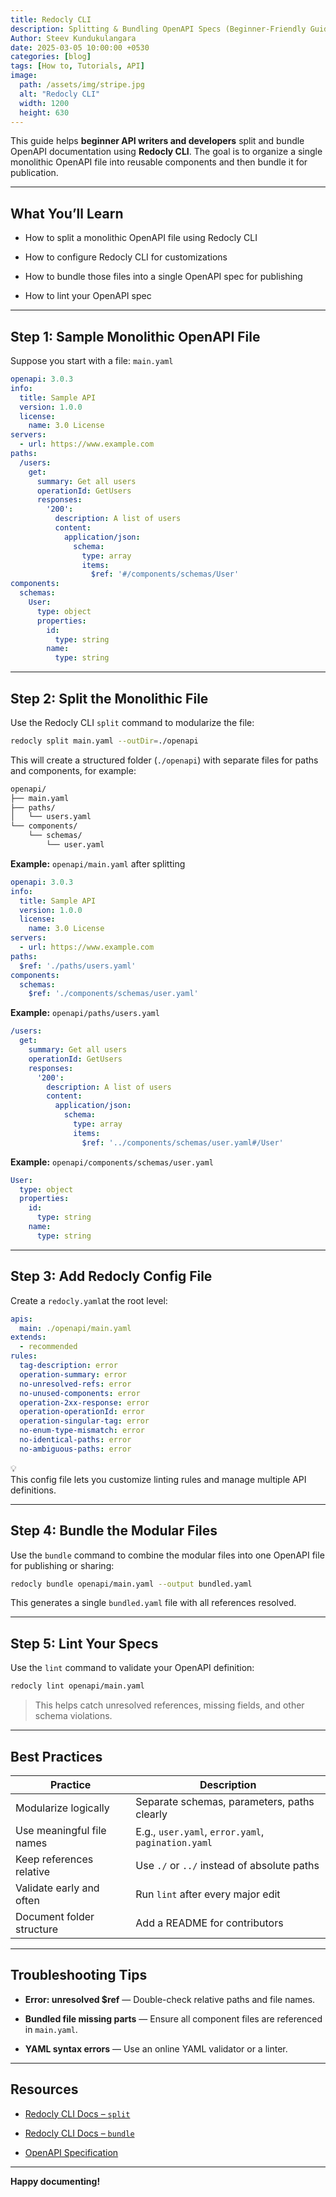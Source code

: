 ```yaml
---
title: Redocly CLI
description: Splitting & Bundling OpenAPI Specs (Beginner-Friendly Guide)
Author: Steev Kundukulangara
date: 2025-03-05 10:00:00 +0530
categories: [blog]
tags: [How to, Tutorials, API]
image:
  path: /assets/img/stripe.jpg
  alt: "Redocly CLI"
  width: 1200
  height: 630
---
```



This guide helps **beginner API writers and developers** split and bundle OpenAPI documentation using **Redocly CLI**. The goal is to organize a single monolithic OpenAPI file into reusable components and then bundle it for publication.

---

## What You’ll Learn

* How to split a monolithic OpenAPI file using Redocly CLI
    
* How to configure Redocly CLI for customizations
    
* How to bundle those files into a single OpenAPI spec for publishing
    
* How to lint your OpenAPI spec
    

---

## Step 1: Sample Monolithic OpenAPI File

Suppose you start with a file: `main.yaml`

```yaml
openapi: 3.0.3
info:
  title: Sample API
  version: 1.0.0
  license:
    name: 3.0 License
servers:
  - url: https://www.example.com
paths:
  /users:
    get:
      summary: Get all users
      operationId: GetUsers
      responses:
        '200':
          description: A list of users
          content:
            application/json:
              schema:
                type: array
                items:
                  $ref: '#/components/schemas/User'
components:
  schemas:
    User:
      type: object
      properties:
        id:
          type: string
        name:
          type: string
```

---

## Step 2: Split the Monolithic File

Use the Redocly CLI `split` command to modularize the file:

```bash
redocly split main.yaml --outDir=./openapi
```

This will create a structured folder (`./openapi`) with separate files for paths and components, for example:

```markdown
openapi/
├── main.yaml
├── paths/
│   └── users.yaml
└── components/
    └── schemas/
        └── user.yaml
```

**Example:** `openapi/main.yaml` after splitting

```yaml
openapi: 3.0.3
info:
  title: Sample API
  version: 1.0.0
  license:
    name: 3.0 License
servers:
  - url: https://www.example.com
paths:
  $ref: './paths/users.yaml'
components:
  schemas:
    $ref: './components/schemas/user.yaml'
```

**Example:** `openapi/paths/users.yaml`

```yaml
/users:
  get:
    summary: Get all users
    operationId: GetUsers
    responses:
      '200':
        description: A list of users
        content:
          application/json:
            schema:
              type: array
              items:
                $ref: '../components/schemas/user.yaml#/User'
```

**Example:** `openapi/components/schemas/user.yaml`

```yaml
User:
  type: object
  properties:
    id:
      type: string
    name:
      type: string
```

---

## Step 3: Add Redocly Config File

Create a `redocly.yaml`at the root level:

```yaml
apis:
  main: ./openapi/main.yaml
extends:
  - recommended
rules:
  tag-description: error
  operation-summary: error
  no-unresolved-refs: error
  no-unused-components: error
  operation-2xx-response: error
  operation-operationId: error
  operation-singular-tag: error
  no-enum-type-mismatch: error
  no-identical-paths: error
  no-ambiguous-paths: error
```

<div data-node-type="callout">
<div data-node-type="callout-emoji">💡</div>
<div data-node-type="callout-text">This config file lets you customize linting rules and manage multiple API definitions.</div>
</div>

---

## Step 4: Bundle the Modular Files

Use the `bundle` command to combine the modular files into one OpenAPI file for publishing or sharing:

```bash
redocly bundle openapi/main.yaml --output bundled.yaml
```

This generates a single `bundled.yaml` file with all references resolved.

---

## Step 5: Lint Your Specs

Use the `lint` command to validate your OpenAPI definition:

```bash
redocly lint openapi/main.yaml
```

> This helps catch unresolved references, missing fields, and other schema violations.

---

## Best Practices

| **Practice** | **Description** |
| --- | --- |
| Modularize logically | Separate schemas, parameters, paths clearly |
| Use meaningful file names | E.g., `user.yaml`, `error.yaml`, `pagination.yaml` |
| Keep references relative | Use `./` or `../` instead of absolute paths |
| Validate early and often | Run `lint` after every major edit |
| Document folder structure | Add a README for contributors |

---

## Troubleshooting Tips

* **Error: unresolved $ref** — Double-check relative paths and file names.
    
* **Bundled file missing parts** — Ensure all component files are referenced in `main.yaml`.
    
* **YAML syntax errors** — Use an online YAML validator or a linter.
    

---

## Resources

* [Redocly CLI Docs – `split`](https://redocly.com/docs/cli/commands/split)
    
* [Redocly CLI Docs – `bundle`](https://redocly.com/docs/cli/commands/bundle)
    
* [OpenAPI Specification](https://spec.openapis.org/oas/latest.html)
    

---

**Happy documenting!**